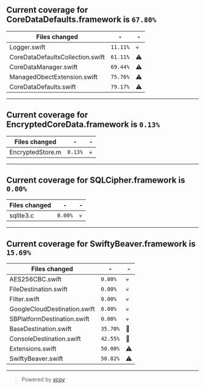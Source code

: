 ## Current coverage for CoreDataDefaults.framework is `67.80%`
Files changed | - | - 
--- | --- | ---
Logger.swift | `11.11%` | :skull:
CoreDataDefaultsCollection.swift | `61.11%` | :warning:
CoreDataManager.swift | `69.44%` | :warning:
ManagedObectExtension.swift | `75.76%` | :warning:
CoreDataDefaults.swift | `79.17%` | :warning:

---
## Current coverage for EncryptedCoreData.framework is `0.13%`
Files changed | - | - 
--- | --- | ---
EncryptedStore.m | `0.13%` | :skull:

---
## Current coverage for SQLCipher.framework is `0.00%`
Files changed | - | - 
--- | --- | ---
sqlite3.c | `0.00%` | :skull:

---
## Current coverage for SwiftyBeaver.framework is `15.69%`
Files changed | - | - 
--- | --- | ---
AES256CBC.swift | `0.00%` | :skull:
FileDestination.swift | `0.00%` | :skull:
Filter.swift | `0.00%` | :skull:
GoogleCloudDestination.swift | `0.00%` | :skull:
SBPlatformDestination.swift | `0.00%` | :skull:
BaseDestination.swift | `35.70%` | :no_entry_sign:
ConsoleDestination.swift | `42.55%` | :no_entry_sign:
Extensions.swift | `50.00%` | :warning:
SwiftyBeaver.swift | `50.82%` | :warning:

---

> Powered by [xcov](https://github.com/nakiostudio/xcov)
